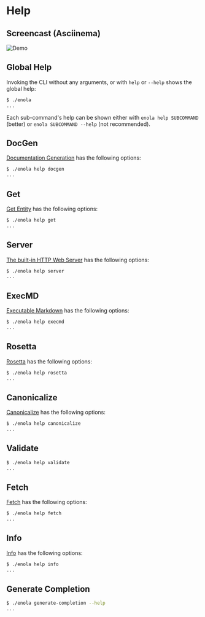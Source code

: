 <!--
    SPDX-License-Identifier: Apache-2.0

    Copyright 2023-2024 The Enola <https://enola.dev> Authors

    Licensed under the Apache License, Version 2.0 (the "License");
    you may not use this file except in compliance with the License.
    You may obtain a copy of the License at

        https://www.apache.org/licenses/LICENSE-2.0

    Unless required by applicable law or agreed to in writing, software
    distributed under the License is distributed on an "AS IS" BASIS,
    WITHOUT WARRANTIES OR CONDITIONS OF ANY KIND, either express or implied.
    See the License for the specific language governing permissions and
    limitations under the License.
-->

# Help

## Screencast (Asciinema)

![Demo](script.svg)

## Global Help

Invoking the CLI without any arguments, or with `help` or `--help` shows the global help:

```bash $? cd ../.././..
$ ./enola
...
```

Each sub-command's help can be shown either with `enola help SUBCOMMAND` (better) or `enola SUBCOMMAND --help` (not recommended).

## DocGen

[Documentation Generation](../docgen/index.md) has the following options:

```bash cd ../.././..
$ ./enola help docgen
...
```

## Get

[Get Entity](../get/index.md) has the following options:

```bash cd ../.././..
$ ./enola help get
...
```

## Server

[The built-in HTTP Web Server](../server/index.md) has the following options:

```bash cd ../.././..
$ ./enola help server
...
```

## ExecMD

[Executable Markdown](../execmd/index.md) has the following options:

```bash cd ../.././..
$ ./enola help execmd
...
```

## Rosetta

[Rosetta](../rosetta/index.md) has the following options:

```bash cd ../.././..
$ ./enola help rosetta
...
```

## Canonicalize

[Canonicalize](../canonicalize/index.md) has the following options:

```bash cd ../.././..
$ ./enola help canonicalize
...
```

## Validate

```bash cd ../.././..
$ ./enola help validate
...
```

## Fetch

[Fetch](../fetch/index.md) has the following options:

```bash cd ../.././..
$ ./enola help fetch
...
```

## Info

[Info](../info/index.md) has the following options:

```bash cd ../.././..
$ ./enola help info
...
```

## Generate Completion

```bash cd ../.././..
$ ./enola generate-completion --help
...
```
